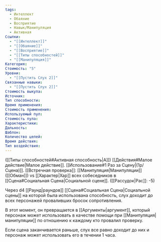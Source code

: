 ```yaml
---
tags:
  - Интеллект
  - Обаяние
  - Восприятие
  - Навык/Манипуляция
  - Активная
Ссылки:
  - "[[Интеллект]]"
  - "[[Обаяние]]"
  - "[[Восприятие]]"
  - "[[Типы способностей]]"
  - "[[Манипуляция]]"
Категория: 
Стоимость: "5"
Уровни:
  - "[[Пустить Слух 2]]"
Связанные навыки:
  - "[[Пустить Слух 2]]"
Стоимость выкупа:
Источник:
Тип способности:
Время применения:
Стоимость применения:
Используемый пул:
Стоимость пула:
Характеристики:
Дальность:
Шаблон:
Количество целей:
Время действия:
Тип воздействия:
---
```

([[Типы способностей#Активная способность|А]]) [[Действия#Малое действие|Малое действие]]. [[Использование#1 Раз за Сцену|(1р/Сцена)]]. [[Встречная проверка]]: [[Манипуляция|Манипуляции]] ([[Обман]]) vs [[Характер|Хар]] всех собеседников в [[Сцена#Социальная Сцена|Социальной сцене]]. ([[Рассудок|Рас]]: -5)

Через d4 [[Раунд|раундов]] [[Сцена#Социальная Сцена|Социальной сцены]] на которой была использована способность, слух доходит до всех персонажей проваливших бросок сопротивления. 

В этот момент, он превращается в [[Аргументы|аргумент]], который персонаж может использовать в качестве помощи при [[Манипуляция|манипуляции]] по отношению к каждому кто провалил проверку.

Если сцена заканчивается раньше, слух все равно доходит до них и персонаж может использовать его в течении 1 часа. 